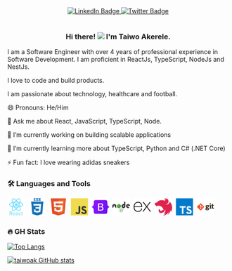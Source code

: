 
<div align="center" id="badges">
  <a href="https://www.linkedin.com/in/taiwo-akerele-7901b4162/">
    <img src="https://img.shields.io/badge/LinkedIn-blue?style=for-the-badge&logo=linkedin&logoColor=white" alt="LinkedIn Badge"/>
  </a>
  <a href="https://twitter.com/td_akerele">
    <img src="https://img.shields.io/badge/Twitter-blue?style=for-the-badge&logo=twitter&logoColor=white" alt="Twitter Badge"/>
  </a>
</div>

<div align="center">
    <img src="https://komarev.com/ghpvc/?username=taiwoak&style=flat-square&color=blue" alt=""/>
</div>

<h3 align="center">Hi there! <img src="https://media.giphy.com/media/hvRJCLFzcasrR4ia7z/giphy.gif" width="30px"/>  I'm Taiwo Akerele. </h3>

I am a Software Engineer with over 4 years of professional experience in Software Development. I am proficient in ReactJs, TypeScript, NodeJs and NestJs.

I love to code and build products.

I am passionate about technology, healthcare and football.

😄 Pronouns: He/Him

💬 Ask me about React, JavaScript, TypeScript, Node.

🔭 I’m currently working on building scalable applications

🌱 I’m currently learning more about TypeScript, Python and C# (.NET Core) 

⚡ Fun fact: I love wearing adidas sneakers

### :hammer_and_wrench: Languages and Tools


<div>
  <img src="https://github.com/devicons/devicon/blob/master/icons/react/react-original-wordmark.svg" title="React" alt="React" width="40" height="40"/>&nbsp;
  <img src="https://github.com/devicons/devicon/blob/master/icons/css3/css3-plain-wordmark.svg"  title="CSS3" alt="CSS" width="40" height="40"/>&nbsp;
  <img src="https://github.com/devicons/devicon/blob/master/icons/html5/html5-original.svg" title="HTML5" alt="HTML" width="40" height="40"/>&nbsp;
  <img src="https://github.com/devicons/devicon/blob/master/icons/javascript/javascript-original.svg" title="JavaScript" alt="JavaScript" width="40" height="40"/>&nbsp;
  <img src="https://github.com/devicons/devicon/blob/master/icons/bootstrap/bootstrap-original.svg" title="Bootstrap" **alt="Bootstrap" width="40" height="40"/>&nbsp;
  <img src="https://github.com/devicons/devicon/blob/master/icons/nodejs/nodejs-original-wordmark.svg" title="NodeJS" alt="NodeJS" width="40" height="40"/>&nbsp;
  <img src="https://github.com/devicons/devicon/blob/master/icons/express/express-original.svg" title="Express" alt="Express" width="40" height="40"/>&nbsp;
  <img src="https://github.com/devicons/devicon/blob/master/icons/nestjs/nestjs-original.svg" title="NestJS"  alt="NestJS" width="40" height="40"/>&nbsp;
  <img src="https://github.com/devicons/devicon/blob/master/icons/typescript/typescript-original.svg" title="TypeScript" **alt="TypeScript" width="40" height="40"/>&nbsp;
  <img src="https://github.com/devicons/devicon/blob/master/icons/git/git-original-wordmark.svg" title="Git" **alt="Git" width="40" height="40"/>&nbsp;
</div>

### :fire: GH Stats
<!--[![GitHub Streak](https://streak-stats.demolab.com/?user=taiwoak&theme=dark)](https://git.io/streak-stats) -->

[![Top Langs](https://github-readme-stats.vercel.app/api/top-langs/?username=taiwoak&layout=compact&theme=vision-friendly-dark)](https://github.com/anuraghazra/github-readme-stats)

[![taiwoak GitHub stats](https://github-readme-stats.vercel.app/api?username=taiwoak&count_private=true&show_icons=true&theme=radical&hide_border=true)](#!)


<!--
**taiwoak/taiwoak** is a ✨ _special_ ✨ repository because its `README.md` (this file) appears on your GitHub profile.

Here are some ideas to get you started:

- 🔭 I’m currently working on ...
- 🌱 I’m currently learning ...
- 👯 I’m looking to collaborate on ...
- 🤔 I’m looking for help with ...
- 💬 Ask me about ...
- 📫 How to reach me: ...
- 😄 Pronouns: ...
- ⚡ Fun fact: ...
-->
